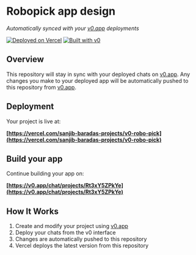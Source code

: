 # Robopick app design

*Automatically synced with your [v0.app](https://v0.app) deployments*

[![Deployed on Vercel](https://img.shields.io/badge/Deployed%20on-Vercel-black?style=for-the-badge&logo=vercel)](https://vercel.com/sanjib-baradas-projects/v0-robo-pick)
[![Built with v0](https://img.shields.io/badge/Built%20with-v0.app-black?style=for-the-badge)](https://v0.app/chat/projects/Rt3xY5ZPkYe)

## Overview

This repository will stay in sync with your deployed chats on [v0.app](https://v0.app).
Any changes you make to your deployed app will be automatically pushed to this repository from [v0.app](https://v0.app).

## Deployment

Your project is live at:

**[https://vercel.com/sanjib-baradas-projects/v0-robo-pick](https://vercel.com/sanjib-baradas-projects/v0-robo-pick)**

## Build your app

Continue building your app on:

**[https://v0.app/chat/projects/Rt3xY5ZPkYe](https://v0.app/chat/projects/Rt3xY5ZPkYe)**

## How It Works

1. Create and modify your project using [v0.app](https://v0.app)
2. Deploy your chats from the v0 interface
3. Changes are automatically pushed to this repository
4. Vercel deploys the latest version from this repository